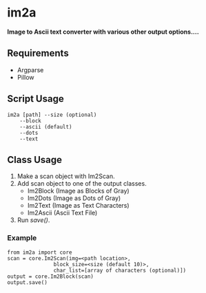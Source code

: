 # im2a
__Image to Ascii text converter with various other output options....__

## Requirements

- Argparse
- Pillow

## Script Usage

```
im2a [path] --size (optional)
    --block
    --ascii (default)
    --dots
    --text
```

## Class Usage

1. Make a scan object with Im2Scan.
2. Add scan object to one of the output classes.
    * Im2Block (Image as Blocks of Gray)
    * Im2Dots (Image as Dots of Gray)
    * Im2Text (Image as Text Characters)
    * Im2Ascii (Ascii Text File)
3. Run _save()_.

### Example

```
from im2a import core
scan = core.Im2Scan(img=<path location>, 
               block_size=<size (default 10)>, 
               char_list=[array of characters (optional)])
output = core.Im2Block(scan)
output.save()
```


